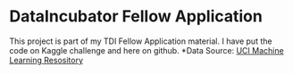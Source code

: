# DataIncubator Fellow Application 
This project is part of my TDI Fellow Application material. I have put the code on Kaggle challenge and here on github.
*Data Source: [UCI Machine Learning Resository](https://archive.ics.uci.edu/ml/datasets/Drug+Review+Dataset+%28Drugs.com%29)
